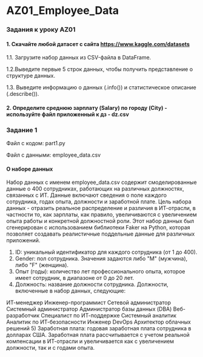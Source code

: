 # AZ01_Employee_Data
### Задания к уроку AZ01

#### 1. Скачайте любой датасет с сайта https://www.kaggle.com/datasets

1.1. Загрузите набор данных из CSV-файла в DataFrame. 

1.2.Выведите первые 5 строк данных, чтобы получить представление о структуре данных. 

1.3. Выведите информацию о данных (.info()) и статистическое описание (.describe()).

#### 2. Определите среднюю зарплату (Salary) по городу (City) - используйте файл приложенный к дз - dz.csv

### Задание 1

Файл c кодом: part1.py 

Файл с данными: employee_data.csv

#### О наборе данных
Набор данных с именем employee_data.csv содержит смоделированные данные о 400 сотрудниках, работающих на различных должностях, связанных с ИТ. Данные включают сведения о поле каждого сотрудника, годах опыта, должности и заработной плате. Цель набора данных - отразить реальное распределение и различия в ИТ-отрасли, в частности то, как зарплаты, как правило, увеличиваются с увеличением опыта работы и конкретной должностной роли. Этот набор данных был сгенерирован с использованием библиотеки Faker на Python, которая позволяет создавать реалистичные поддельные данные для различных приложений.

1) ID: уникальный идентификатор для каждого сотрудника (от 1 до 400).
2) Gender: пол сотрудника. Значения задаются либо "M" (мужчина), либо "F" (женщина).
3) Опыт (годы): количество лет профессионального опыта, которое имеет сотрудник, в диапазоне от 0 до 20 лет.
4) Должность: название должности сотрудника. Должности, включенные в набор данных, следующие:

ИТ-менеджер
Инженер-программист
Сетевой администратор
Системный администратор
Администратор базы данных (DBA)
Веб-разработчик
Специалист по ИТ-поддержке
Системный аналитик
Аналитик по ИТ-безопасности
Инженер DevOps
Архитектор облачных решений
5) Заработная плата: годовая заработная плата сотрудника в долларах США. Заработная плата рассчитывается с учетом реальной компенсации в ИТ-отрасли и увеличивается как с увеличением должности, так и с годами опыта.